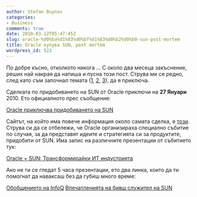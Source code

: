 ```yaml
---
author: Stefan Buynov
categories:
- Business
comments: true
date: 2010-03-12T05:47:45Z
slug: oracle-%d0%ba%d1%83%d0%bf%d1%83%d0%b2%d0%b0-sun-post-mortem
title: Oracle купува SUN, post mortem
wordpress_id: 523
---
```


По добре късно, отколкото никога ...
С около два месеца закъснение, реших най накрая да напиша и пусна този пост. Струва ми се редно, след като съм започнал темата ([1](/2009/05/11/229), [2](/2009/07/19/342), [3](/2010/01/22/511)), да я приключа.

Сделката по придобиването на SUN от Oracle приключи на **27 Януари** 2010. Ето официалното прес съобщение:

[Oracle приключва придобиването на SUN](http://www.oracle.com/us/corporate/press/044428)

Сайтът, на който има повече информация около самата сделка, е [този](http://www.oracle.com/sun/). Струва си да се отбележи, че Oracle организираха специално събитие по случая, за да представят идеите и стратегията си за продуктите, придобити от SUN. Има запис на различните презентации от събитието тук:

[Oracle + SUN: Трансформирайки ИТ индустрията](http://www.oracle.com/us/sun/044498)

Ако не ти се гледат 5 часа презентации, ето два линка, които да ти помогнат да наваксаш без да губиш много време:

[Обобщението на InfoQ](http://www.infoq.com/news/2010/01/sunset)
[Впечатленията на бивш служител на SUN](http://blogs.sun.com/bartm/entry/this_is_it_sun_merger)

